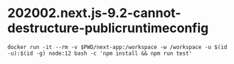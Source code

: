 # 202002.next.js-9.2-cannot-destructure-publicruntimeconfig

```shellsession
docker run -it --rm -v $PWD/next-app:/workspace -w /workspace -u $(id -u):$(id -g) node:12 bash -c 'npm install && npm run test'
```
